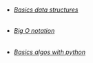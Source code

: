 
- ###### [Basics data structures](data_structures.md)

- ###### [Big O notation](bigo_notation.md)

- ###### [Basics algos with python](basic_algos.md)
